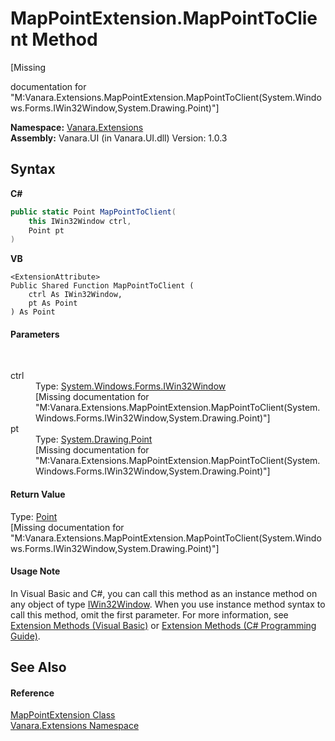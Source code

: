 # MapPointExtension.MapPointToClient Method 
 

\[Missing <summary> documentation for "M:Vanara.Extensions.MapPointExtension.MapPointToClient(System.Windows.Forms.IWin32Window,System.Drawing.Point)"\]

**Namespace:**&nbsp;<a href="9abe54ff-18ce-e333-beed-30e855655381">Vanara.Extensions</a><br />**Assembly:**&nbsp;Vanara.UI (in Vanara.UI.dll) Version: 1.0.3

## Syntax

**C#**<br />
``` C#
public static Point MapPointToClient(
	this IWin32Window ctrl,
	Point pt
)
```

**VB**<br />
``` VB
<ExtensionAttribute>
Public Shared Function MapPointToClient ( 
	ctrl As IWin32Window,
	pt As Point
) As Point
```


#### Parameters
&nbsp;<dl><dt>ctrl</dt><dd>Type: <a href="http://msdn2.microsoft.com/en-us/library/215475ec" target="_blank">System.Windows.Forms.IWin32Window</a><br />\[Missing <param name="ctrl"/> documentation for "M:Vanara.Extensions.MapPointExtension.MapPointToClient(System.Windows.Forms.IWin32Window,System.Drawing.Point)"\]</dd><dt>pt</dt><dd>Type: <a href="http://msdn2.microsoft.com/en-us/library/bk9hwzbw" target="_blank">System.Drawing.Point</a><br />\[Missing <param name="pt"/> documentation for "M:Vanara.Extensions.MapPointExtension.MapPointToClient(System.Windows.Forms.IWin32Window,System.Drawing.Point)"\]</dd></dl>

#### Return Value
Type: <a href="http://msdn2.microsoft.com/en-us/library/bk9hwzbw" target="_blank">Point</a><br />\[Missing <returns> documentation for "M:Vanara.Extensions.MapPointExtension.MapPointToClient(System.Windows.Forms.IWin32Window,System.Drawing.Point)"\]

#### Usage Note
In Visual Basic and C#, you can call this method as an instance method on any object of type <a href="http://msdn2.microsoft.com/en-us/library/215475ec" target="_blank">IWin32Window</a>. When you use instance method syntax to call this method, omit the first parameter. For more information, see <a href="http://msdn.microsoft.com/en-us/library/bb384936.aspx">Extension Methods (Visual Basic)</a> or <a href="http://msdn.microsoft.com/en-us/library/bb383977.aspx">Extension Methods (C# Programming Guide)</a>.

## See Also


#### Reference
<a href="299d06ef-3850-8deb-2410-eed9beaf9005">MapPointExtension Class</a><br /><a href="9abe54ff-18ce-e333-beed-30e855655381">Vanara.Extensions Namespace</a><br />